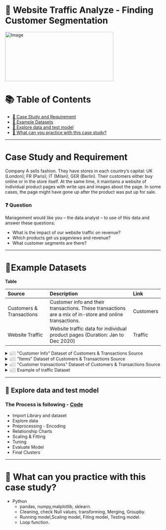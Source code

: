 # 👕 Website Traffic Analyze - Finding Customer Segmentation


 <img src="https://user-images.githubusercontent.com/101379141/201035143-6f1af4fe-4169-4074-8287-6790d88803db.png" alt="Image" width="350" height="160">  



# :books: Table of Contents <!-- omit in toc -->

- [:briefcase: Case Study and Requirement](#case-study-and-requirement)
- [:bookmark_tabs: Example Datasets](#bookmark_tabsexample-datasets)
- [🔎 Explore data and test model](#explore-data-and-test-model)
- [📃 What can you practice with this case study?](#-what-can-you-practice-with-this-case-study)

---

# Case Study and Requirement

Company A sells fashion. They have stores in each country’s capital: UK (London); FR (Paris); IT (Milan); GER (Berlin). Their customers either buy online or in the store itself. 
At the same time, it maintains a website of individual product pages with write ups and images about the page. In some cases, the page might have gone up after the product was put up for sale. 


### ❓ Question
Management would like you – the data analyst – to use of this data and answer these questions: 
- What is the impact of our website traffic on revenue? 
- Which products get us pageviews and revenue?
- What customer segments are there?

---

# :bookmark_tabs:Example Datasets


**Table** 

<div align="center">

|Source|Description|	Link|	
|:----|:-----|:----|
Customers & Transactions|Customer info and their transactions. These transactions are a mix of in-store and online transactions.|Customers|
Website Traffic|Website traffic data for individual product pages (Duration: Jan to Dec 2020)|Traffic|
</div>
 

<details><summary> 👆🏼 "Customer Info" Dataset of Customers & Transactions Source </summary>

- ID : Customer ID
- FirstName
- LastName
- Country
- DateJoined : The date when customer sign up for account on website.
- Gender 
- Birthday:
- Newsletter : Do customer accept to receive email-newsletter monthly ?

|ID|FirstName|	LastName|	Country|	DateJoined|	Gender|	Birthday|	Newsletter|
|:----|:-----|:----|:----|:-----|:----|:----|:-----|
0|	V0.296680287495188|	L0.104646531512644|	FR - France|	2015-12-18|		|1968-02-03|	N|
1|	D0.793097101838541|	Law0.141693355411763|	GER - Germany|	2015-12-21|	M|	2009-10-06|	Y|
2|	Ker0.141418247925814|	Ng0.753960335680345|	FR - France|	2015-12-22	|F	|1990-08-04	|Y|
3|	Fik0.950054552966336|	F0.590961171612745	|UK - United Kingdom|	2015-12-22|	M	|1974-07-24|	N|
4|	Iona0.294287981536498|	Ison0.826191754811968|	IT - Italy|	2015-12-22	|M	|1981-08-13	|N|
5|	Celin0.498684223052738|	Tio0.597043135639238|	GER - Germany|	2015-12-23|	F	|1979-03-27|Y|
6|	Ad0.410135716954602|	Tan0.662463855720801|	GER - Germany|	2015-12-23	|M	|1984-06-01|N|
7|	Ev0.291189764697797|	Kh0.766529502176661|	GER - Germany|	2015-12-24	|F	|1970-11-12|Y|
8|	S0.892783416837388|	WEN0.271074390106408|	FR - France|	2015-12-28	|M|1991-02-28|Y|
9|	Chok0.637930969851357|	SW0.984189910495377|	FR - France|	2015-04-01|	|	|1984-02-14|Y|

</details>

<details><summary> 👆🏼 "Items" Dataset of Customers & Transactions Source </summary>

- ItemID : Customer ID
- Product: encrypted Product Name
- Brand : encrypted Brand name
- SellPrice 
- CostPrice

|ItemID|Product|Brand|SellPrice|CostPrice|	
|:----|:-----|:----|:----|:-----|
1|	032irview0.686128260621012|	Ki)D3jDmA,RIP68X|	943|	359|
2|	070ttream0.518887735674677|	GO4582ey<S!+k1VE| 717|	207|
3|	070htream0.333307794468401|	G.Kb^jz*soY!(-4Q|	739|	199|
4|	100Grseys0.271522111052549|	Dr|vm[-5p~56Y\mk|	532|	262|
5|	100[nside0.645837365801341|	Dr|vm[-5p~56Y\mk|	593|	392|
6|	101Hition0.428000735843647|	LaX{ty9j_zZdD-\`|	1098|	110|
7|	101Tation0.58144832266657|	Bap5U9):Zyo)!(Y0|	434|	164|
8|	101s-info0.671227295694652|	LN=p+iC[&z'G,t&/|	524|	406|
9|	101clease0.915823550778048|	Ac8IJsKH,4xtY.Tk|	586|	231|
10|	101Dlease0.745305177696334|	SSJ%#@$7LTf<p'Jx|	465|	256|


</details>

<details><summary> 👆🏼 "Customer transactions" Dataset of Customers & Transactions Source </summary>

- OrderID :
- CustomerID: 
- ItemID : 
- TransactionDate : When customer buy products
- Channel : Store or Online

|OrderID|CustomerID|ItemID|TransactionDate|Channel|	
|:----|:-----|:----|:----|:-----|
0|	0|	352|	2020-03-21|	In Store|
0|	0|	3433|	2020-07-14|	In Store|
0|	0|	11162|	2020-08-09|	In Store|
0|	0|	13011|2020-12-07|	In Store|
0|	0|	13885|	2020-11-08|	In Store|
1|	0|	1867|	2020-05-19|	In Store|
1|	0|	16495|	2020-01-24|	In Store|
2|	0|	1653|	2020-09-24|	Online|
2|	0|	2520|	2020-02-06|	Online|
2|	0|	5117|	2020-04-27|	Online|

</details>

<details><summary> 👆🏼 Example of traffic Dataset  </summary>

- Page URL : website's address of products  contains products names vs month & Year of transactions
- users: number of users
- uniquePageviews :  number of unique page views
- pageviews : number of page views
- Brand : encrypted Brand name
- Posted On (DD/MM/YYYY) : Date of Website traffic. 

|Page URL|users|uniquePageviews|pageviews|Brand|Posted On (DD/MM/YYYY)|	
|:----|:-----|:----|:----|:-----|:-----|
/2020/1/032irview0.686128260621012|	5669|	5778|	6286|	Ki)D3jDmA,RIP68X|	1/10/2020|
/2020/1/070ttream0.518887735674677|	360|	370|	403|	GO4582ey<S!+k1VE|	1/10/2020|
/2020/1/070htream0.333307794468401|	588|	614|	658|	G.Kb^jz*soY!(-4Q|	1/16/2020|
/2020/1/100Grseys0.271522111052549|	1284|	1309|	1385|	Dr|vm[-5p~56Y\mk|	1/17/2020|
/2020/1/100[nside0.645837365801341|	1846|	1881|	2025|	Dr|vm[-5p~56Y\mk|	1/23/2020|
/2020/1/101Hition0.428000735843647|	2111|	2134|	2330|	LaX{ty9j_zZdD-\`|	1/30/2020|
/2020/1/101Tation0.58144832266657|	1714|	1740|	1896|	Bap5U9):Zyo)!(Y0|	1/8/2020|
/2020/1/101s-info0.671227295694652|	465|	469|	498|	LN=p+iC[&z'G,t&/|	1/28/2020|
/2020/1/101clease0.915823550778048|	516| 519|	552|	Ac8IJsKH,4xtY.Tk|	1/2/2020|
/2020/1/101Dlease0.745305177696334|	285|	287|	306|	SSJ%#@$7LTf<p'Jx|	1/1/2020|

</details>


---
## 🔎  Explore data and test model

### The Process is following -  [Code]()

- Import Library and dataset
- Explore data
- Preprocessing - Encoding
- Relationship Charts
- Scaling & Fitting
- Tuning
- Evaluate Model
- Final Clusters

---

# 🧾 What can you practice with this case study?
- Python
  - pandas, numpy,matplotlib, sklearn.
  - Cleaning, check Null values, transforming, Merging, Groupby. 
  - Running model,Scaling model, Fiting model, Testing model. 
  - Loop function.


